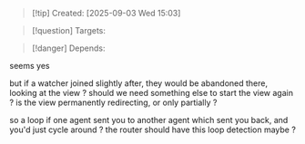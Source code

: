 
>[!tip] Created: [2025-09-03 Wed 15:03]

>[!question] Targets: 

>[!danger] Depends: 

seems yes

but if a watcher joined slightly after, they would be abandoned there, looking at the view ?
should we need something else to start the view again ?
is the view permanently redirecting, or only partially ?

so a loop if one agent sent you to another agent which sent you back, and you'd just cycle around ?
the router should have this loop detection maybe ?